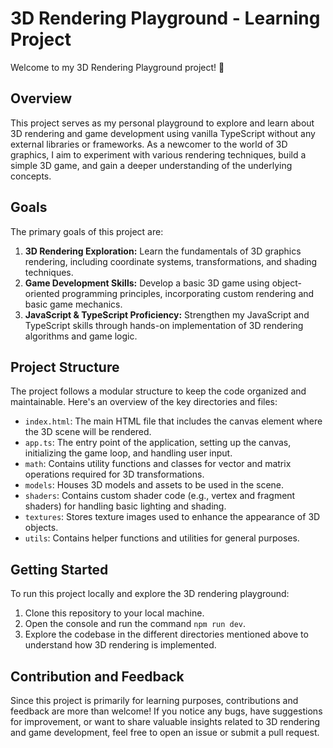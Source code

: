 # 3D Rendering Playground - Learning Project

Welcome to my 3D Rendering Playground project! 🚀

## Overview

This project serves as my personal playground to explore and learn about 3D rendering and game development using vanilla TypeScript without any external libraries or frameworks. As a newcomer to the world of 3D graphics, I aim to experiment with various rendering techniques, build a simple 3D game, and gain a deeper understanding of the underlying concepts.

## Goals

The primary goals of this project are:

1. **3D Rendering Exploration:** Learn the fundamentals of 3D graphics rendering, including coordinate systems, transformations, and shading techniques.
2. **Game Development Skills:** Develop a basic 3D game using object-oriented programming principles, incorporating custom rendering and basic game mechanics.
3. **JavaScript & TypeScript Proficiency:** Strengthen my JavaScript and TypeScript skills through hands-on implementation of 3D rendering algorithms and game logic.

## Project Structure

The project follows a modular structure to keep the code organized and maintainable. Here's an overview of the key directories and files:

* `index.html`: The main HTML file that includes the canvas element where the 3D scene will be rendered.
* `app.ts`: The entry point of the application, setting up the canvas, initializing the game loop, and handling user input.
* `math`: Contains utility functions and classes for vector and matrix operations required for 3D transformations.
* `models`: Houses 3D models and assets to be used in the scene.
* `shaders`: Contains custom shader code (e.g., vertex and fragment shaders) for handling basic lighting and shading.
* `textures`: Stores texture images used to enhance the appearance of 3D objects.
* `utils`: Contains helper functions and utilities for general purposes.

## Getting Started

To run this project locally and explore the 3D rendering playground:

1. Clone this repository to your local machine.
2. Open the console and run the command `npm run dev`.
3. Explore the codebase in the different directories mentioned above to understand how 3D rendering is implemented.

## Contribution and Feedback

Since this project is primarily for learning purposes, contributions and feedback are more than welcome! If you notice any bugs, have suggestions for improvement, or want to share valuable insights related to 3D rendering and game development, feel free to open an issue or submit a pull request.
